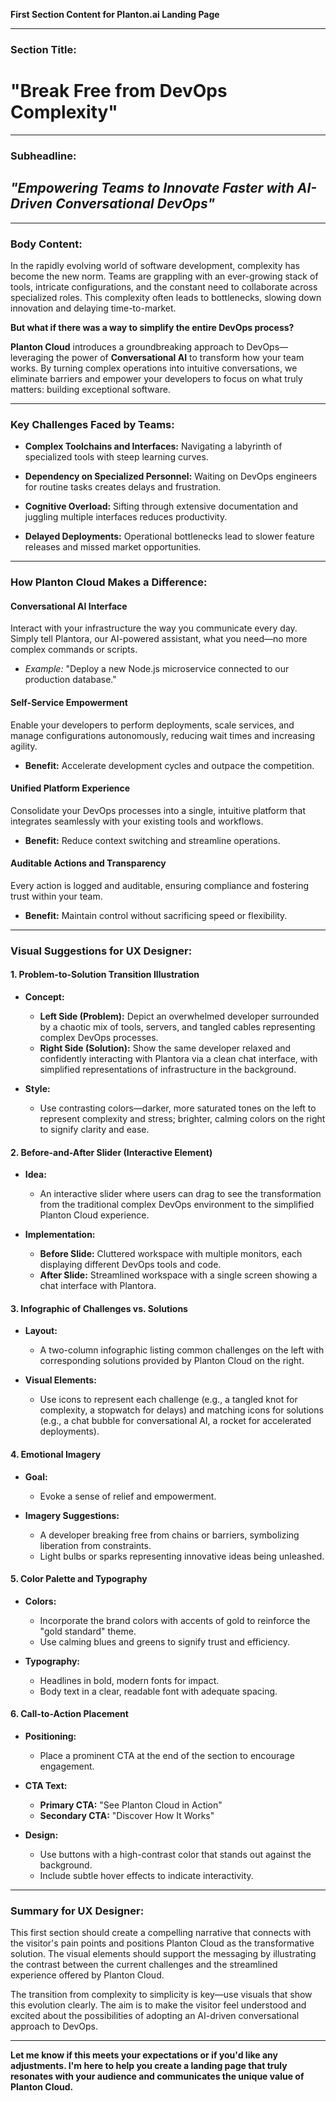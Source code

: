 **First Section Content for Planton.ai Landing Page**

---

### **Section Title:**

# **"Break Free from DevOps Complexity"**

---

### **Subheadline:**

## *"Empowering Teams to Innovate Faster with AI-Driven Conversational DevOps"*

---

### **Body Content:**

In the rapidly evolving world of software development, complexity has become the new norm. Teams are grappling with an
ever-growing stack of tools, intricate configurations, and the constant need to collaborate across specialized roles.
This complexity often leads to bottlenecks, slowing down innovation and delaying time-to-market.

**But what if there was a way to simplify the entire DevOps process?**

**Planton Cloud** introduces a groundbreaking approach to DevOps—leveraging the power of **Conversational AI** to
transform how your team works. By turning complex operations into intuitive conversations, we eliminate barriers and
empower your developers to focus on what truly matters: building exceptional software.

---

### **Key Challenges Faced by Teams:**

- **Complex Toolchains and Interfaces:**
  Navigating a labyrinth of specialized tools with steep learning curves.

- **Dependency on Specialized Personnel:**
  Waiting on DevOps engineers for routine tasks creates delays and frustration.

- **Cognitive Overload:**
  Sifting through extensive documentation and juggling multiple interfaces reduces productivity.

- **Delayed Deployments:**
  Operational bottlenecks lead to slower feature releases and missed market opportunities.

---

### **How Planton Cloud Makes a Difference:**

#### **Conversational AI Interface**

Interact with your infrastructure the way you communicate every day. Simply tell Plantora, our AI-powered assistant,
what you need—no more complex commands or scripts.

- *Example:* "Deploy a new Node.js microservice connected to our production database."

#### **Self-Service Empowerment**

Enable your developers to perform deployments, scale services, and manage configurations autonomously, reducing wait
times and increasing agility.

- **Benefit:** Accelerate development cycles and outpace the competition.

#### **Unified Platform Experience**

Consolidate your DevOps processes into a single, intuitive platform that integrates seamlessly with your existing tools
and workflows.

- **Benefit:** Reduce context switching and streamline operations.

#### **Auditable Actions and Transparency**

Every action is logged and auditable, ensuring compliance and fostering trust within your team.

- **Benefit:** Maintain control without sacrificing speed or flexibility.

---

### **Visual Suggestions for UX Designer:**

#### **1. Problem-to-Solution Transition Illustration**

- **Concept:**
    - **Left Side (Problem):** Depict an overwhelmed developer surrounded by a chaotic mix of tools, servers, and
      tangled cables representing complex DevOps processes.
    - **Right Side (Solution):** Show the same developer relaxed and confidently interacting with Plantora via a clean
      chat interface, with simplified representations of infrastructure in the background.

- **Style:**
    - Use contrasting colors—darker, more saturated tones on the left to represent complexity and stress; brighter,
      calming colors on the right to signify clarity and ease.

#### **2. Before-and-After Slider (Interactive Element)**

- **Idea:**
    - An interactive slider where users can drag to see the transformation from the traditional complex DevOps
      environment to the simplified Planton Cloud experience.

- **Implementation:**
    - **Before Slide:** Cluttered workspace with multiple monitors, each displaying different DevOps tools and code.
    - **After Slide:** Streamlined workspace with a single screen showing a chat interface with Plantora.

#### **3. Infographic of Challenges vs. Solutions**

- **Layout:**
    - A two-column infographic listing common challenges on the left with corresponding solutions provided by Planton
      Cloud on the right.

- **Visual Elements:**
    - Use icons to represent each challenge (e.g., a tangled knot for complexity, a stopwatch for delays) and matching
      icons for solutions (e.g., a chat bubble for conversational AI, a rocket for accelerated deployments).

#### **4. Emotional Imagery**

- **Goal:**
    - Evoke a sense of relief and empowerment.

- **Imagery Suggestions:**
    - A developer breaking free from chains or barriers, symbolizing liberation from constraints.
    - Light bulbs or sparks representing innovative ideas being unleashed.

#### **5. Color Palette and Typography**

- **Colors:**
    - Incorporate the brand colors with accents of gold to reinforce the "gold standard" theme.
    - Use calming blues and greens to signify trust and efficiency.

- **Typography:**
    - Headlines in bold, modern fonts for impact.
    - Body text in a clear, readable font with adequate spacing.

#### **6. Call-to-Action Placement**

- **Positioning:**
    - Place a prominent CTA at the end of the section to encourage engagement.

- **CTA Text:**
    - **Primary CTA:** "See Planton Cloud in Action"
    - **Secondary CTA:** "Discover How It Works"

- **Design:**
    - Use buttons with a high-contrast color that stands out against the background.
    - Include subtle hover effects to indicate interactivity.

---

### **Summary for UX Designer:**

This first section should create a compelling narrative that connects with the visitor's pain points and positions
Planton Cloud as the transformative solution. The visual elements should support the messaging by illustrating the
contrast between the current challenges and the streamlined experience offered by Planton Cloud.

The transition from complexity to simplicity is key—use visuals that show this evolution clearly. The aim is to make the
visitor feel understood and excited about the possibilities of adopting an AI-driven conversational approach to DevOps.

---

**Let me know if this meets your expectations or if you'd like any adjustments. I'm here to help you create a landing
page that truly resonates with your audience and communicates the unique value of Planton Cloud.**
